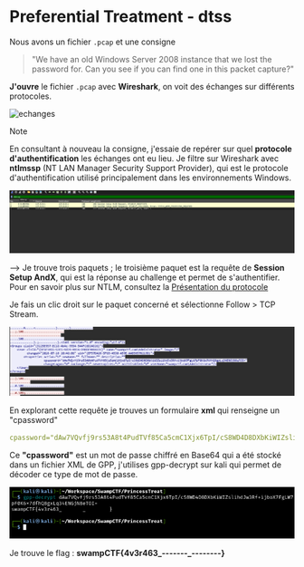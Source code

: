 # Preferential Treatment - dtss

Nous avons un fichier `.pcap` et une consigne 
> "We have an old Windows Server 2008 instance that we lost the password for. Can you see if you can find one in this packet capture?"

**J'ouvre** le fichier `.pcap` avec **Wireshark**, on voit des échanges sur différents protocoles.

![echanges](data/échanges.png)

> [!NOTE]
> En consultant à nouveau la consigne, j'essaie de repérer sur quel **protocole d'authentification** les échanges ont eu lieu. 
> Je filtre sur Wireshark avec **ntlmssp** (NT LAN Manager Security Support Provider), qui est le protocole d'authentification utilisé principalement dans les environnements Windows.

![Filter NTLMSSP](data/filter.png)

--> Je trouve trois paquets ; le troisième paquet est la requête de **Session Setup AndX**, qui est la réponse au challenge et permet de s'authentifier. Pour en savoir plus sur NTLM, consultez la [Présentation du protocole](https://www.crowdstrike.com/fr-fr/cybersecurity-101/identity-protection/windows-ntlm/)

Je fais un clic droit sur le paquet concerné et sélectionne Follow > TCP Stream.

![XML Stream](data/stream.png)

En explorant cette requête je trouves un formulaire **xml** qui renseigne un "cpassword"

```yml
cpassword="dAw7VQvfj9rs53A8t4PudTVf85Ca5cmC1Xjx6TpI/cS8WD4D8DXbKiWIZslihdJw3Rf+ijboX7FgLW7pF0K6x7dfhQ8gxLq34ENGjN8eTOI="
```

Ce **"cpassword"** est un mot de passe chiffré en Base64 qui a été stocké dans un fichier XML de GPP, j'utilises gpp-decrypt sur kali qui permet de décoder ce type de mot de passe.

![Flag](data/flag.png)


Je trouve le flag : **swampCTF{4v3r463_-------_--------}**
